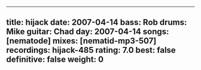 
---
title: hijack
date: 2007-04-14
bass:	Rob
drums:	Mike
guitar:	Chad
day: 2007-04-14
songs: [nematode]
mixes: [nematid-mp3-507]
recordings: hijack-485
rating: 7.0
best: false
definitive: false
weight: 0
---
